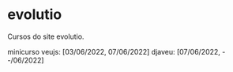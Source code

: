 # evolutio

Cursos do site evolutio.

minicurso veujs: [03/06/2022, 07/06/2022]
djaveu: [07/06/2022, --/06/2022]
